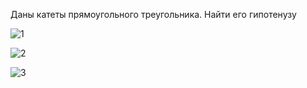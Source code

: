 Даны катеты прямоугольного треугольника. Найти его гипотенузу

![1](https://github.com/DAniil-Osipov/zadanie/assets/122778153/0ce5fdd8-70a0-4d16-8282-c046e7f2adcb)

![2](https://github.com/DAniil-Osipov/zadanie/assets/122778153/0a21f6ca-d477-4962-a83f-593c8879c95c)

![3](https://github.com/DAniil-Osipov/zadanie/assets/122778153/2acf9147-b3b1-403c-bcad-f4e47a1e737c)
